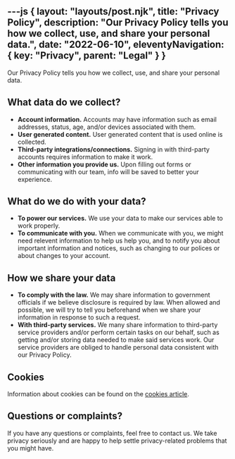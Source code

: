 ---js
{
  layout: "layouts/post.njk",
  title: "Privacy Policy",
  description: "Our Privacy Policy tells you how we collect, use, and share your personal data.",
  date: "2022-06-10",
  eleventyNavigation: {
    key: "Privacy",
    parent: "Legal"
  }
}
---

Our Privacy Policy tells you how we collect, use, and share your personal data.

## What data do we collect?
- **Account information.** Accounts may have information such as email addresses, status, age, and/or devices associated with them.
- **User generated content.** User generated content that is used online is collected.
- **Third-party integrations/connections.** Signing in with third-party accounts requires information to make it work.
- **Other information you provide us.** Upon filling out forms or communicating with our team, info will be saved to better your experience.

## What do we do with your data?
- **To power our services.** We use your data to make our services able to work properly.
- **To communicate with you.** When we communicate with you, we might need relevent information to help us help you, and to notify you about important information and notices, such as changing to our polices or about changes to your account.

## How we share your data
- **To comply with the law.** We may share information to government officials if we believe disclosure is required by law. When allowed and possible, we will try to tell you beforehand when we share your information in response to such a request.
- **With third-party services.** We many share information to third-party service providers and/or perform certain tasks on our behalf, such as getting and/or storing data needed to make said services work. Our service providers are obliged to handle personal data consistent with our Privacy Policy.

## Cookies
Information about cookies can be found on the [cookies article](/legal/cookies).

## Questions or complaints?
If you have any questions or complaints, feel free to contact us. We take privacy seriously and are happy to help settle privacy-related problems that you might have.